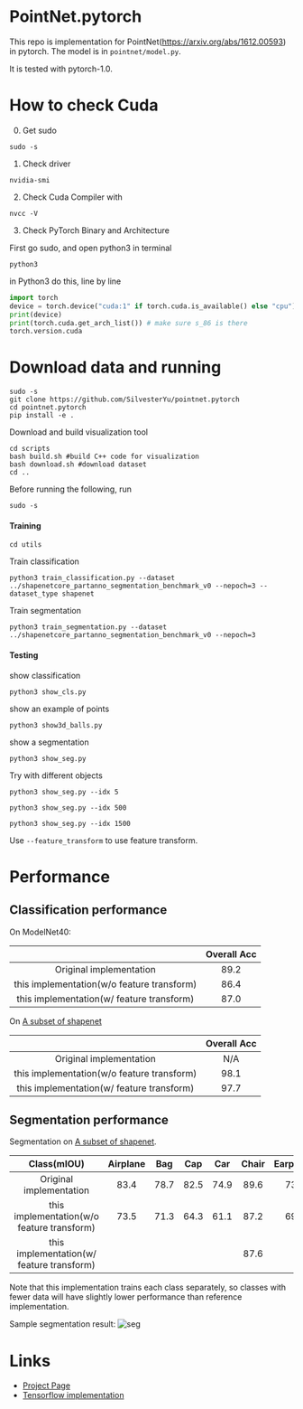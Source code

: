 # PointNet.pytorch
This repo is implementation for PointNet(https://arxiv.org/abs/1612.00593) in pytorch. The model is in `pointnet/model.py`.

It is tested with pytorch-1.0.

# How to check Cuda

0. Get sudo
```
sudo -s
```

1. Check driver

```
nvidia-smi
```

2. Check Cuda Compiler with
```
nvcc -V
```

3. Check PyTorch Binary and Architecture

First go sudo, and open python3 in terminal

```
python3
```

in Python3 do this, line by line
```python
import torch
device = torch.device("cuda:1" if torch.cuda.is_available() else "cpu")
print(device)
print(torch.cuda.get_arch_list()) # make sure s_86 is there
torch.version.cuda
```

# Download data and running

```
sudo -s
git clone https://github.com/SilvesterYu/pointnet.pytorch
cd pointnet.pytorch
pip install -e .
```

Download and build visualization tool
```
cd scripts
bash build.sh #build C++ code for visualization
bash download.sh #download dataset
cd ..
```

Before running the following, run
```
sudo -s
```

#### Training 
```
cd utils
```
Train classification
```
python3 train_classification.py --dataset ../shapenetcore_partanno_segmentation_benchmark_v0 --nepoch=3 --dataset_type shapenet
```
Train segmentation
```
python3 train_segmentation.py --dataset ../shapenetcore_partanno_segmentation_benchmark_v0 --nepoch=3
```

#### Testing
show classification
```
python3 show_cls.py
```
show an example of points
```
python3 show3d_balls.py 
```
show a segmentation
```
python3 show_seg.py
```
Try with different objects
```
python3 show_seg.py --idx 5
```
```
python3 show_seg.py --idx 500
```
```
python3 show_seg.py --idx 1500
```


Use `--feature_transform` to use feature transform.

# Performance

## Classification performance

On ModelNet40:

|  | Overall Acc | 
| :---: | :---: | 
| Original implementation | 89.2 | 
| this implementation(w/o feature transform) | 86.4 | 
| this implementation(w/ feature transform) | 87.0 | 

On [A subset of shapenet](http://web.stanford.edu/~ericyi/project_page/part_annotation/index.html)

|  | Overall Acc | 
| :---: | :---: | 
| Original implementation | N/A | 
| this implementation(w/o feature transform) | 98.1 | 
| this implementation(w/ feature transform) | 97.7 | 

## Segmentation performance

Segmentation on  [A subset of shapenet](http://web.stanford.edu/~ericyi/project_page/part_annotation/index.html).

| Class(mIOU) | Airplane | Bag| Cap|Car|Chair|Earphone|Guitar|Knife|Lamp|Laptop|Motorbike|Mug|Pistol|Rocket|Skateboard|Table
| :---: | :---: | :---: | :---: | :---: | :---: | :---: | :---: | :---: | :---: | :---: | :---: | :---: | :---: | :---: | :---: | :---: | 
| Original implementation |  83.4 | 78.7 | 82.5| 74.9 |89.6| 73.0| 91.5| 85.9| 80.8| 95.3| 65.2| 93.0| 81.2| 57.9| 72.8| 80.6| 
| this implementation(w/o feature transform) | 73.5 | 71.3 | 64.3 | 61.1 | 87.2 | 69.5 | 86.1|81.6| 77.4|92.7|41.3|86.5|78.2|41.2|61.0|81.1|
| this implementation(w/ feature transform) |  |  |  |  | 87.6 |  | | | | | | | | | |81.0|

Note that this implementation trains each class separately, so classes with fewer data will have slightly lower performance than reference implementation.

Sample segmentation result:
![seg](https://raw.githubusercontent.com/fxia22/pointnet.pytorch/master/misc/show3d.png?token=AE638Oy51TL2HDCaeCF273X_-Bsy6-E2ks5Y_BUzwA%3D%3D)

# Links

- [Project Page](http://stanford.edu/~rqi/pointnet/)
- [Tensorflow implementation](https://github.com/charlesq34/pointnet)
